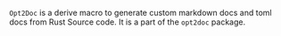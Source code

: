 `Opt2Doc` is a derive macro to generate custom markdown docs and toml docs from Rust Source code. It is a part of the `opt2doc` package.